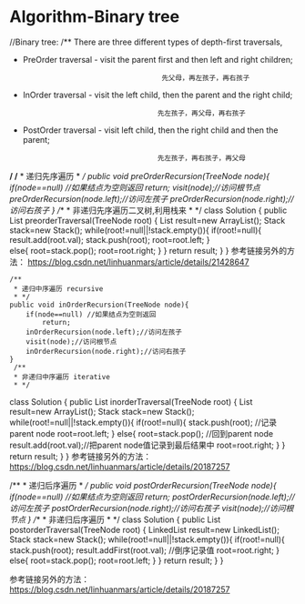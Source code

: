 # Algorithm-Binary tree
//Binary tree:
/**
There are three different types of depth-first traversals, 

- PreOrder traversal - visit the parent first and then left and right children;

                                        先父母，再左孩子，再右孩子

- InOrder traversal - visit the left child, then the parent and the right child;

                                       先左孩子，再父母，再右孩子

- PostOrder traversal - visit left child, then the right child and then the parent;

                                       先左孩子，再右孩子，再父母
 **/
    /**
     * 递归先序遍历
     * */
    public void preOrderRecursion(TreeNode node){
        if(node==null) //如果结点为空则返回
            return;
        visit(node);//访问根节点
        preOrderRecursion(node.left);//访问左孩子
        preOrderRecursion(node.right);//访问右孩子
    }
        /**
     * 非递归先序遍历二叉树,利用栈来
     * */
   class Solution {
    public List<Integer> preorderTraversal(TreeNode root) {
        List<Integer> result=new ArrayList<Integer>();
        Stack<TreeNode> stack=new Stack<TreeNode>();
        while(root!=null||!stack.empty()){
            if(root!=null){
                result.add(root.val);
                stack.push(root);
                root=root.left;
            }   
            else{
                root=stack.pop();
                root=root.right;
            }
        }
    return result;
    }
}
    参考链接另外的方法：
    https://blog.csdn.net/linhuanmars/article/details/21428647
    
    /**
     * 递归中序遍历 recursive
     * */
    public void inOrderRecursion(TreeNode node){
        if(node==null) //如果结点为空则返回
            return;
        inOrderRecursion(node.left);//访问左孩子
        visit(node);//访问根节点
        inOrderRecursion(node.right);//访问右孩子
    }
     /**
     * 非递归中序遍历 iterative
     * */
class Solution {
    public List<Integer> inorderTraversal(TreeNode root) {
        List<Integer> result=new ArrayList<Integer>();
        Stack<TreeNode> stack=new Stack<TreeNode>();
        while(root!=null||!stack.empty()){
            if(root!=null){
                stack.push(root); //记录parent node
                root=root.left;
            }
            else{
                root=stack.pop(); //回到parent node
                result.add(root.val);//把parent node值记录到最后结果中
                root=root.right; 
            }
        }
        return result;
    }
}
参考链接另外的方法：
https://blog.csdn.net/linhuanmars/article/details/20187257

  /**
     * 递归后序遍历
     * */
    public void postOrderRecursion(TreeNode node){
        if(node==null) //如果结点为空则返回
            return;
        postOrderRecursion(node.left);//访问左孩子
        postOrderRecursion(node.right);//访问右孩子
        visit(node);//访问根节点
    }
/**
     * 非递归后序遍历
     * */
class Solution {
    public List<Integer> postorderTraversal(TreeNode root) {
        LinkedList<Integer> result=new LinkedList<Integer>();
        Stack<TreeNode> stack=new Stack<TreeNode>();
        while(root!=null||!stack.empty()){
            if(root!=null){
                stack.push(root);
                result.addFirst(root.val); //倒序记录值
                root=root.right; 
            }
            else{
                root=stack.pop();
                root=root.left;
            }
        }
    return result;
    }
}

参考链接另外的方法：
https://blog.csdn.net/linhuanmars/article/details/20187257
